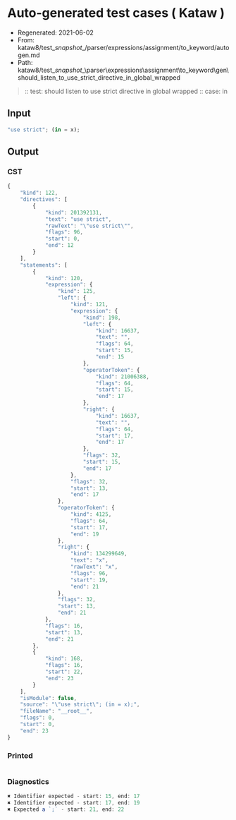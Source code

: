 # Auto-generated test cases ( Kataw )
- Regenerated: 2021-06-02
- From: kataw8/test\__snapshot__/parser/expressions/assignment/to_keyword/autogen.md
- Path: kataw8/test\__snapshot__\parser\expressions\assignment\to_keyword\gen\should_listen_to_use_strict_directive_in_global_wrapped
> :: test: should listen to use strict directive in global wrapped
> :: case: in
## Input

`````js
"use strict"; (in = x);
`````
## Output

### CST

```javascript
{
    "kind": 122,
    "directives": [
        {
            "kind": 201392131,
            "text": "use strict",
            "rawText": "\"use strict\"",
            "flags": 96,
            "start": 0,
            "end": 12
        }
    ],
    "statements": [
        {
            "kind": 120,
            "expression": {
                "kind": 125,
                "left": {
                    "kind": 121,
                    "expression": {
                        "kind": 198,
                        "left": {
                            "kind": 16637,
                            "text": "",
                            "flags": 64,
                            "start": 15,
                            "end": 15
                        },
                        "operatorToken": {
                            "kind": 21006388,
                            "flags": 64,
                            "start": 15,
                            "end": 17
                        },
                        "right": {
                            "kind": 16637,
                            "text": "",
                            "flags": 64,
                            "start": 17,
                            "end": 17
                        },
                        "flags": 32,
                        "start": 15,
                        "end": 17
                    },
                    "flags": 32,
                    "start": 13,
                    "end": 17
                },
                "operatorToken": {
                    "kind": 4125,
                    "flags": 64,
                    "start": 17,
                    "end": 19
                },
                "right": {
                    "kind": 134299649,
                    "text": "x",
                    "rawText": "x",
                    "flags": 96,
                    "start": 19,
                    "end": 21
                },
                "flags": 32,
                "start": 13,
                "end": 21
            },
            "flags": 16,
            "start": 13,
            "end": 21
        },
        {
            "kind": 168,
            "flags": 16,
            "start": 22,
            "end": 23
        }
    ],
    "isModule": false,
    "source": "\"use strict\"; (in = x);",
    "fileName": "__root__",
    "flags": 0,
    "start": 0,
    "end": 23
}
```

### Printed

```javascript

```

### Diagnostics

```javascript
✖ Identifier expected - start: 15, end: 17
✖ Identifier expected - start: 17, end: 19
✖ Expected a `;` - start: 21, end: 22

```

